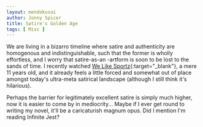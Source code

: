 ```yaml
---
layout: mendokusai
author: Jonny Spicer
title: Satire's Golden Age
tags: [ Misc ]
---
```

We are living in a bizarro timeline where satire and authenticity are homogenous and indistinguishable, such that the former is wholly effortless, and I worry that satire-as-an
-artform is soon to be lost to the sands of time. I recently watched [We Like Sportz](https://www.youtube.com/watch?v=CEVdca9U9LM){:target="_blank"}, a mere 11 years old, and
it already feels a little forced and somewhat out of place amongst today's ultra-meta satirical landscape (although I still think it's hilarious).

Perhaps the barrier for legitimately excellent satire is simply much higher, now it is easier to come by in mediocrity... Maybe if I ever get round to writing my novel, it'll
be a caricaturish magnum opus. Did I mention I'm reading Infinite Jest?
